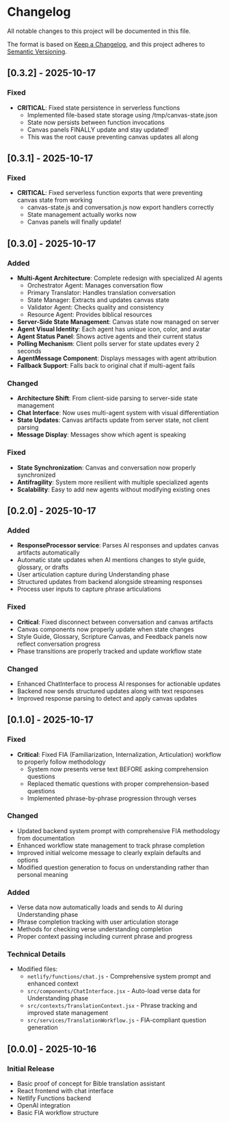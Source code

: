 # Changelog

All notable changes to this project will be documented in this file.

The format is based on [Keep a Changelog](https://keepachangelog.com/en/1.0.0/),
and this project adheres to [Semantic Versioning](https://semver.org/spec/v2.0.0.html).

## [0.3.2] - 2025-10-17

### Fixed
- **CRITICAL**: Fixed state persistence in serverless functions
  - Implemented file-based state storage using /tmp/canvas-state.json
  - State now persists between function invocations
  - Canvas panels FINALLY update and stay updated!
  - This was the root cause preventing canvas updates all along

## [0.3.1] - 2025-10-17

### Fixed
- **CRITICAL**: Fixed serverless function exports that were preventing canvas state from working
  - canvas-state.js and conversation.js now export handlers correctly
  - State management actually works now
  - Canvas panels will finally update!

## [0.3.0] - 2025-10-17

### Added
- **Multi-Agent Architecture**: Complete redesign with specialized AI agents
  - Orchestrator Agent: Manages conversation flow
  - Primary Translator: Handles translation conversation
  - State Manager: Extracts and updates canvas state
  - Validator Agent: Checks quality and consistency
  - Resource Agent: Provides biblical resources
- **Server-Side State Management**: Canvas state now managed on server
- **Agent Visual Identity**: Each agent has unique icon, color, and avatar
- **Agent Status Panel**: Shows active agents and their current status
- **Polling Mechanism**: Client polls server for state updates every 2 seconds
- **AgentMessage Component**: Displays messages with agent attribution
- **Fallback Support**: Falls back to original chat if multi-agent fails

### Changed
- **Architecture Shift**: From client-side parsing to server-side state management
- **Chat Interface**: Now uses multi-agent system with visual differentiation
- **State Updates**: Canvas artifacts update from server state, not client parsing
- **Message Display**: Messages show which agent is speaking

### Fixed
- **State Synchronization**: Canvas and conversation now properly synchronized
- **Antifragility**: System more resilient with multiple specialized agents
- **Scalability**: Easy to add new agents without modifying existing ones

## [0.2.0] - 2025-10-17

### Added
- **ResponseProcessor service**: Parses AI responses and updates canvas artifacts automatically
- Automatic state updates when AI mentions changes to style guide, glossary, or drafts
- User articulation capture during Understanding phase
- Structured updates from backend alongside streaming responses
- Process user inputs to capture phrase articulations

### Fixed
- **Critical**: Fixed disconnect between conversation and canvas artifacts
- Canvas components now properly update when state changes
- Style Guide, Glossary, Scripture Canvas, and Feedback panels now reflect conversation progress
- Phase transitions are properly tracked and update workflow state

### Changed
- Enhanced ChatInterface to process AI responses for actionable updates
- Backend now sends structured updates along with text responses
- Improved response parsing to detect and apply canvas updates

## [0.1.0] - 2025-10-17

### Fixed
- **Critical**: Fixed FIA (Familiarization, Internalization, Articulation) workflow to properly follow methodology
  - System now presents verse text BEFORE asking comprehension questions
  - Replaced thematic questions with proper comprehension-based questions
  - Implemented phrase-by-phrase progression through verses
  
### Changed
- Updated backend system prompt with comprehensive FIA methodology from documentation
- Enhanced workflow state management to track phrase completion
- Improved initial welcome message to clearly explain defaults and options
- Modified question generation to focus on understanding rather than personal meaning

### Added
- Verse data now automatically loads and sends to AI during Understanding phase
- Phrase completion tracking with user articulation storage
- Methods for checking verse understanding completion
- Proper context passing including current phrase and progress

### Technical Details
- Modified files:
  - `netlify/functions/chat.js` - Comprehensive system prompt and enhanced context
  - `src/components/ChatInterface.jsx` - Auto-load verse data for Understanding phase
  - `src/contexts/TranslationContext.jsx` - Phrase tracking and improved state management
  - `src/services/TranslationWorkflow.js` - FIA-compliant question generation

## [0.0.0] - 2025-10-16

### Initial Release
- Basic proof of concept for Bible translation assistant
- React frontend with chat interface
- Netlify Functions backend
- OpenAI integration
- Basic FIA workflow structure

